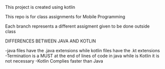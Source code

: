 This project is created using kotlin 


This repo is for class assignments for Mobile Programming

Each branch represents a different assigment given to be done outside class

DIFFERENCES BETWEEN JAVA AND KOTLIN

-java files have the .java extensions while kotlin files have the .kt extensions -Termination is a MUST at the end of lines of code in java while is Kotlin it is not necessary -Kotlin Complies faster than Java
